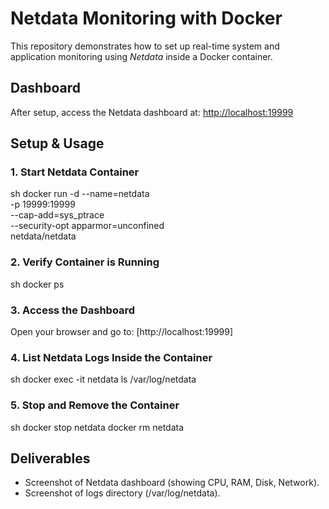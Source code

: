 #  Netdata Monitoring with Docker

This repository demonstrates how to set up real-time system and application monitoring using *Netdata* inside a Docker container.

##  Dashboard

After setup, access the Netdata dashboard at:
[http://localhost:19999](http://localhost:19999)

##  Setup & Usage

### 1. Start Netdata Container

sh
docker run -d --name=netdata \
  -p 19999:19999 \
  --cap-add=sys_ptrace \
  --security-opt apparmor=unconfined \
  netdata/netdata


### 2. Verify Container is Running

sh
docker ps


### 3. Access the Dashboard

Open your browser and go to:
[http://localhost:19999]

### 4. List Netdata Logs Inside the Container

sh
docker exec -it netdata ls /var/log/netdata


### 5. Stop and Remove the Container

sh
docker stop netdata
docker rm netdata


## Deliverables

- Screenshot of Netdata dashboard (showing CPU, RAM, Disk, Network).
- Screenshot of logs directory (/var/log/netdata).